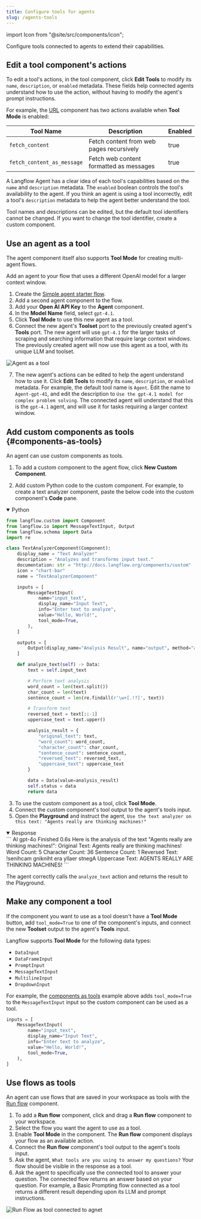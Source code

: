 ```yaml
---
title: Configure tools for agents
slug: /agents-tools
---
```


import Icon from "@site/src/components/icon";

Configure tools connected to agents to extend their capabilities.

## Edit a tool component's actions

To edit a tool's actions, in the tool component, click <Icon name="SlidersHorizontal" aria-hidden="true"/> **Edit Tools** to modify its `name`, `description`, or `enabled` metadata.
These fields help connected agents understand how to use the action, without having to modify the agent's prompt instructions.

For example, the [URL](/docs/components-data#url) component has two actions available when **Tool Mode** is enabled:

| Tool Name | Description | Enabled |
|-----------|-------------|---------|
| `fetch_content` | Fetch content from web pages recursively | true |
| `fetch_content_as_message` | Fetch web content formatted as messages | true |

A Langflow Agent has a clear idea of each tool's capabilities based on the `name` and `description` metadata. The `enabled` boolean controls the tool's availability to the agent. If you think an agent is using a tool incorrectly, edit a tool's `description` metadata to help the agent better understand the tool.

Tool names and descriptions can be edited, but the default tool identifiers cannot be changed. If you want to change the tool identifier, create a custom component.

## Use an agent as a tool

The agent component itself also supports **Tool Mode** for creating multi-agent flows.

Add an agent to your flow that uses a different OpenAI model for a larger context window.

1. Create the [Simple agent starter flow](/docs/simple-agent).
2. Add a second agent component to the flow.
3. Add your **Open AI API Key** to the **Agent** component.
4. In the **Model Name** field, select `gpt-4.1`.
5. Click **Tool Mode** to use this new agent as a tool.
6. Connect the new agent's **Toolset** port to the previously created agent's **Tools** port.
The new agent will use `gpt-4.1` for the larger tasks of scraping and searching information that require large context windows.
The previously created agent will now use this agent as a tool, with its unique LLM and toolset.

![Agent as a tool](/img/agent-example-agent-as-tool.png)

7. The new agent's actions can be edited to help the agent understand how to use it.
Click <Icon name="SlidersHorizontal" aria-hidden="true"/> **Edit Tools** to modify its `name`, `description`, or `enabled` metadata.
For example, the default tool name is `Agent`. Edit the name to `Agent-gpt-41`, and edit the description to `Use the gpt-4.1 model for complex problem solving`. The connected agent will understand that this is the `gpt-4.1` agent, and will use it for tasks requiring a larger context window.

## Add custom components as tools {#components-as-tools}

An agent can use custom components as tools.

1. To add a custom component to the agent flow, click **New Custom Component**.

2. Add custom Python code to the custom component.
For example, to create a text analyzer component, paste the below code into the custom component's **Code** pane.

<details open>
<summary>Python</summary>

```python
from langflow.custom import Component
from langflow.io import MessageTextInput, Output
from langflow.schema import Data
import re

class TextAnalyzerComponent(Component):
    display_name = "Text Analyzer"
    description = "Analyzes and transforms input text."
    documentation: str = "http://docs.langflow.org/components/custom"
    icon = "chart-bar"
    name = "TextAnalyzerComponent"

    inputs = [
        MessageTextInput(
            name="input_text",
            display_name="Input Text",
            info="Enter text to analyze",
            value="Hello, World!",
            tool_mode=True,
        ),
    ]

    outputs = [
        Output(display_name="Analysis Result", name="output", method="analyze_text"),
    ]

    def analyze_text(self) -> Data:
        text = self.input_text

        # Perform text analysis
        word_count = len(text.split())
        char_count = len(text)
        sentence_count = len(re.findall(r'\w+[.!?]', text))

        # Transform text
        reversed_text = text[::-1]
        uppercase_text = text.upper()

        analysis_result = {
            "original_text": text,
            "word_count": word_count,
            "character_count": char_count,
            "sentence_count": sentence_count,
            "reversed_text": reversed_text,
            "uppercase_text": uppercase_text
        }

        data = Data(value=analysis_result)
        self.status = data
        return data
```
</details>

3. To use the custom component as a tool, click **Tool Mode**.
4. Connect the custom component's tool output to the agent's tools input.
5. Open the <Icon name="Play" aria-hidden="true" /> **Playground** and instruct the agent, `Use the text analyzer on this text: "Agents really are thinking machines!"`

<details open>
<summary>Response</summary>
```
AI
gpt-4o
Finished
0.6s
Here is the analysis of the text "Agents really are thinking machines!":
Original Text: Agents really are thinking machines!
Word Count: 5
Character Count: 36
Sentence Count: 1
Reversed Text: !senihcam gnikniht era yllaer stnegA
Uppercase Text: AGENTS REALLY ARE THINKING MACHINES!
```
</details>

The agent correctly calls the `analyze_text` action and returns the result to the Playground.

## Make any component a tool

If the component you want to use as a tool doesn't have a **Tool Mode** button, add `tool_mode=True` to one of the component's inputs, and connect the new **Toolset** output to the agent's **Tools** input.

Langflow supports **Tool Mode** for the following data types:

* `DataInput`
* `DataFrameInput`
* `PromptInput`
* `MessageTextInput`
* `MultilineInput`
* `DropdownInput`

For example, the [components as tools](#components-as-tools) example above adds `tool_mode=True` to the `MessageTextInput` input so the custom component can be used as a tool.

```python
inputs = [
    MessageTextInput(
        name="input_text",
        display_name="Input Text",
        info="Enter text to analyze",
        value="Hello, World!",
        tool_mode=True,
    ),
]
```

## Use flows as tools

An agent can use flows that are saved in your workspace as tools with the [Run flow](/docs/components-logic#run-flow) component.

1. To add a **Run flow** component, click and drag a **Run flow** component to your workspace.
2. Select the flow you want the agent to use as a tool.
3. Enable **Tool Mode** in the component.
The **Run flow** component displays your flow as an available action.
4. Connect the **Run flow** component's tool output to the agent's tools input.
5. Ask the agent, `What tools are you using to answer my questions?`
Your flow should be visible in the response as a tool.
6. Ask the agent to specifically use the connected tool to answer your question.
The connected flow returns an answer based on your question.
For example, a Basic Prompting flow connected as a tool returns a different result depending upon its LLM and prompt instructions.

![Run Flow as tool connected to agnet](/img/agent-example-run-flow-as-tool.png)
